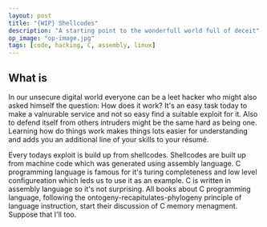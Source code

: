 ```yaml
---
layout: post
title: "{WIP} Shellcodes"
description: "A starting point to the wonderfull world full of deceit"
op_image: "op-image.jpg"
tags: [code, hacking, C, assembly, linux]
---
```


## What is
In our unsecure digital world everyone can be a leet hacker who might also asked himself the question: How does it work?
It's an easy task today to make a valnurable service and not so easy find a suitable exploit for it. 
Also to defend itself from others intruders might be the same hard as being one. 
Learning how do things work makes things lots easier for understanding and adds you an additional line of your skills to your résumé.  

Every todays exploit is build up from shellcodes. 
Shellcodes are built up from machine code which was generated using assembly language. 
C programming language is famous for it's turing completeness and low level configureation which leds us to use it as an example. 
C is written in assembly language so it's not surprising.
All books about C programming language, following the ontogeny-recapitulates-phylogeny principle of language instruction, start their discussion of C memory menagment. 
Suppose that I'll too.




